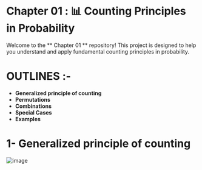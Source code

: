 # Chapter 01 : 📊 Counting Principles in Probability

Welcome to the ** Chapter 01 ** repository! This project is designed to help you understand and apply fundamental counting principles in probability.

# OUTLINES :- 
  
  - **Generalized principle of counting** 
  - **Permutations**
  - **Combinations**
  - **Special Cases**
  - **Examples**

# 1-  **Generalized principle of counting**
![image](https://github.com/user-attachments/assets/395fccfa-233c-4054-b2d3-551d2e141f71)


